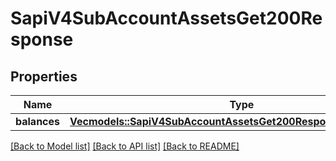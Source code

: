 # SapiV4SubAccountAssetsGet200Response

## Properties

Name | Type | Description | Notes
------------ | ------------- | ------------- | -------------
**balances** | [**Vec<models::SapiV4SubAccountAssetsGet200ResponseBalancesInner>**](_sapi_v4_sub_account_assets_get_200_response_balances_inner.md) |  | 

[[Back to Model list]](../README.md#documentation-for-models) [[Back to API list]](../README.md#documentation-for-api-endpoints) [[Back to README]](../README.md)



